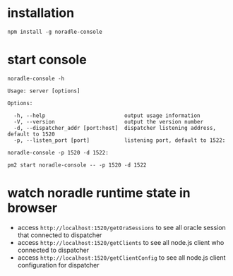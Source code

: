 
installation
=============

`npm install -g noradle-console`

start console
==============

```shell
noradle-console -h

Usage: server [options]

Options:

  -h, --help                         output usage information
  -V, --version                      output the version number
  -d, --dispatcher_addr [port:host]  dispatcher listening address, default to 1520
  -p, --listen_port [port]           listening port, default to 1522:
  
noradle-console -p 1520 -d 1522:

pm2 start noradle-console -- -p 1520 -d 1522

```

watch noradle runtime state in browser
=======================================

* access `http://localhost:1520/getOraSessions` to see all oracle session that connected to dispatcher
* access `http://localhost:1520/getClients` to see all node.js client who connected to dispatcher
* access `http://localhost:1520/getClientConfig` to see all node.js client configuration for dispatcher